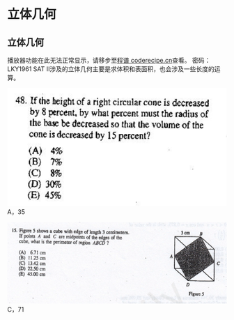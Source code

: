 立体几何
====
立体几何
----
<cr type="player" parameters="XMzg1NTAzMjAzNg=="><notice>播放器功能在此无法正常显示，请移步至[程谱 coderecipe.cn](https://coderecipe.cn/learn/1)查看。</notice></cr>
密码：LKY1961
SAT II涉及的立体几何主要是求体积和表面积，也会涉及一些长度的运算。

![](1.png)
A，35

![](2.png)
C，71
